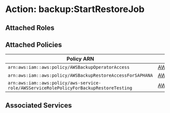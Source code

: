 # Action: backup:StartRestoreJob

## Attached Roles

## Attached Policies

| Policy ARN | Policy Name |
|------------|-------------|
| `arn:aws:iam::aws:policy/AWSBackupOperatorAccess` | [AWSBackupOperatorAccess](../policies.md#awsbackupoperatoraccess) |
| `arn:aws:iam::aws:policy/AWSBackupRestoreAccessForSAPHANA` | [AWSBackupRestoreAccessForSAPHANA](../policies.md#awsbackuprestoreaccessforsaphana) |
| `arn:aws:iam::aws:policy/aws-service-role/AWSServiceRolePolicyForBackupRestoreTesting` | [AWSServiceRolePolicyForBackupRestoreTesting](../policies.md#awsservicerolepolicyforbackuprestoretesting) |

## Associated Services


